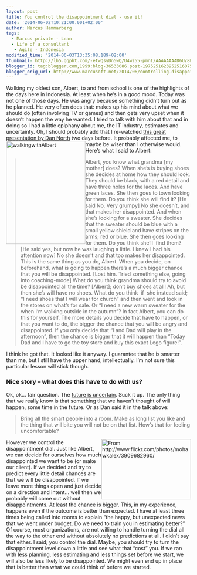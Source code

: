 ```yaml
---
layout: post
title: You control the disappointment dial - use it!
date: '2014-06-02T10:21:00.001+02:00'
author: Marcus Hammarberg
tags:
  - Marcus private - Lean
  - Life of a consultant
   - Agile - Indonesia
modified_time: '2014-06-03T13:35:08.189+02:00'
thumbnail: http://lh5.ggpht.com/-etwQsyDn5wQ/U4wz55-pmnI/AAAAAAAAD6U/8LkDqHcl5ws/s72-c/walkingwithAlbert_thumb%25255B37%25255D.jpg?imgmax=800
blogger_id: tag:blogger.com,1999:blog-36533086.post-1975251623952516075
blogger_orig_url: http://www.marcusoft.net/2014/06/controlling-disappointment-dial.html
---
```



<div dir="ltr" style="text-align: left;" trbidi="on">

Walking my oldest son, Albert, to and from school is one of the
highlights of the days here in Indonesia. At least when he’s in a good
mood. Today was not one of those days. He was angry because something
didn’t turn out as he planned. He very often does that: makes up his
mind about what we should do (often involving TV or games) and then gets
very upset when it doesn’t happen the way he wanted.
I tried to talk with him about that and in doing so I had a little
epiphany about me, the IT industry, estimates and uncertainty.
Oh, I should probably add that I re-watched
<a href="https://vimeo.com/43603453" target="_blank">this great
presentation by Dan North</a> two days before. It probably affected me,
to maybe be wiser than I otherwise would.
[<img
src="http://lh5.ggpht.com/-etwQsyDn5wQ/U4wz55-pmnI/AAAAAAAAD6U/8LkDqHcl5ws/walkingwithAlbert_thumb%25255B37%25255D.jpg?imgmax=800"
title="walkingwithAlbert" data-align="left" data-border="0"
style="background-image: none; border-bottom: 0px; border-left: 0px; border-right: 0px; border-top: 0px; display: inline; float: left; padding-left: 0px; padding-right: 0px; padding-top: 0px;"
width="216" height="281" alt="walkingwithAlbert" />](http://lh4.ggpht.com/-zFVsnoJNSXM/U4wz38cQKYI/AAAAAAAAD6Q/fbav2LbfvrA/s1600-h/walkingwithAlbert%25255B39%25255D.jpg)Here’s
what I said to Albert:

> Albert, you know what grandma \[my mother\] does? When she’s is buying
> shoes she decides at home how they should look. They should be black,
> with a red detail and have three holes for the laces. And have green
> laces.
> She then goes to town looking for them. Do you think she will find
> it?
> \[He said No. Very grumpy\]
> No she doesn’t, and that makes her disappointed.
> And when she’s looking for a sweater. She decides that the sweater
> should be blue with a small yellow shield and have stripes on the
> arms; red or blue.
> She then goes looking for them. Do you think she’ll  find them?
> \[He said yes, but now he was laughing a little. I knew I had his
> attention now\]
> No she doesn’t and that too makes her disappointed.
> This is the same thing as you do, Albert. When you decide, on
> beforehand, what is going to happen there’s a much bigger chance that
> you will be disappointed.
> \[Lost him. Tried something else, going into coaching-mode\]
> What do you think grandma should try to avoid be disappointed all the
> time?
> \[Albert\]; don’t buy shoes at all!
> Ah, but then she’s will have no shoes. What do you think  if  she
> instead said; “I need shoes that I will wear for church” and then went
> and look in the stores on what’s for sale. Or “I need a new warm
> sweater for the when I’m walking outside in the autumn”?
> In fact Albert, you can do this for yourself. The more details you
> decide that have to happen, or that you want to do, the bigger the
> chance that you will be angry and disappointed. If you only decide
> that “I and Dad will play in the afternoon”, then the chance is bigger
> that it will happen than “Today Dad and I have to go the toy store and
> buy this exact Lego figure!”.

I think he got that. It looked like it anyway. I guarantee that he is
smarter than me, but I still have the upper hand, intellectually. I’m
not sure this particular lesson will stick though.

### Nice story – what does this have to do with us? 

Ok, ok… fair question.
The <a
href="http://www.agilord.com/en/radar/2012/09/dan-north-embracing-uncertainty/"
target="_blank">future is uncertain</a>. Suck it up. The only thing that
we really know is that something that we haven’t thought of will happen,
some time in the future. Or as Dan said it in the talk above:

> Bring all the smart people into a room. Make as long list you like and
> the thing that will bite you will not be on that list.
> How’s that for feeling uncomfortable?

[<img
src="http://lh4.ggpht.com/-ZbRc06fhHIE/U4wz7f6WucI/AAAAAAAAD5o/mRt3SSyyWKk/volume_thumb.jpg?imgmax=800"
title="From http://www.flickr.com/photos/mohawkalex/3909682960/"
data-align="right" data-border="0"
style="background-image: none; border-bottom: 0px; border-left: 0px; border-right: 0px; border-top: 0px; display: inline; float: right; padding-left: 0px; padding-right: 0px; padding-top: 0px;"
width="244" height="164"
alt="From http://www.flickr.com/photos/mohawkalex/3909682960/" />](http://lh5.ggpht.com/-kAh7cC86ml8/U4wz6tYW7SI/AAAAAAAAD5g/a0_d5-6YRbQ/s1600-h/volume%25255B2%25255D.jpg)However
we control the  disappointment dial. Just like Albert, we can decide for
ourselves how much disappointed we want to be (or make our client). If
we decided and try to predict every little detail chances are that we
will be disappointed. If we leave more things open and just decide on a
direction and intent… well then we probably will come out without
disappointments. At least the chance is bigger.
This, in my experience, happens even if the outcome is better than
expected. I have at least three times being called into rooms to explain
“the happy, but unexpected news that we went under budget. Do we need to
train you in estimating better?”
Of course, most organizations, are not willing to handle turning the
dial all the way to the other end without absolutely no predictions at
all. I didn’t say that either. I said; you control the dial.
Maybe, you should try to turn the disappointment level down a little and
see what that “cost” you. If we ran with less planning, less estimating
and less things set before we start, we will also be less likely to be
disappointed. We might even end up in place that is better than what we
could think of before we started.

</div>
